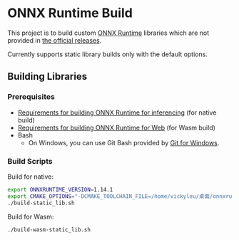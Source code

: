 # ONNX Runtime Build

This project is to build custom [ONNX Runtime](https://onnxruntime.ai) libraries which are not provided in [the official releases](https://github.com/microsoft/onnxruntime/releases).

Currently supports static library builds only with the default options.

## Building Libraries

### Prerequisites

- [Requirements for building ONNX Runtime for inferencing](https://onnxruntime.ai/docs/build/inferencing.html#prerequisites) (for native build)
- [Requirements for building ONNX Runtime for Web](https://onnxruntime.ai/docs/build/inferencing.html#prerequisites) (for Wasm build)
- Bash
  - On Windows, you can use Git Bash provided by [Git for Windows](https://git-scm.com/download/win).

### Build Scripts

Build for native:

```sh
export ONNXRUNTIME_VERSION=1.14.1
export CMAKE_OPTIONS="-DCMAKE_TOOLCHAIN_FILE=/home/vickyleu/桌面/onnxruntime-build/arm-linux-gnueabihf.toolchain.cmake -Donnxruntime_USE_LITE_PROTO=ON -Donnxruntime_CROSS_COMPILING=ON"
./build-static_lib.sh
```

Build for Wasm:

```sh
./build-wasm-static_lib.sh
```
